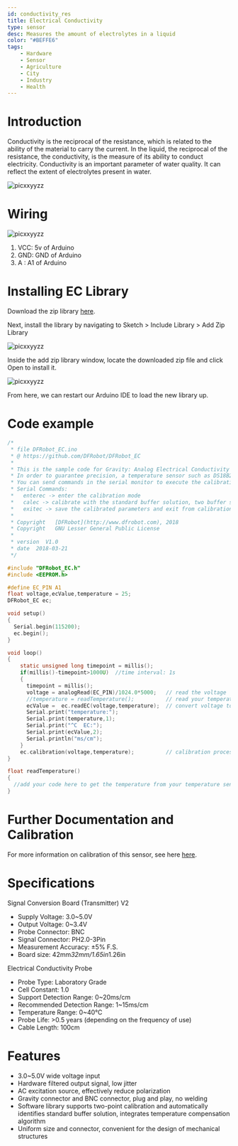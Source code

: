 ```yaml
---
id: conductivity_res
title: Electrical Conductivity
type: sensor
desc: Measures the amount of electrolytes in a liquid 
color: "#BEFFE6"
tags:
    - Hardware
    - Sensor
    - Agriculture
    - City
    - Industry
    - Health
---
```


# Introduction

Conductivity is the reciprocal of the resistance, which is related to the ability of the material to carry the current. In the liquid, the reciprocal of the resistance, the conductivity, is the measure of its ability to conduct electricity. Conductivity is an important parameter of water quality. It can reflect the extent of electrolytes present in water.

![picxxyyzz](img/pic1.png)

# Wiring

![picxxyyzz](img/pic2.jpg)

1. VCC:	5v of Arduino
2. GND:	GND of Arduino
3. A  :	A1 of Arduino

# Installing EC Library

Download the zip library [here](https://github.com/DFRobot/DFRobot_EC/archive/master.zip).

Next, install the library by navigating to Sketch > Include Library > Add Zip Library

![picxxyyzz](img/pic3.png)

Inside the add zip library window, locate the downloaded zip file and click Open to install it.

![picxxyyzz](img/pic4.png)

From here, we can restart our Arduino IDE to load the new library up.

# Code example

```c
/*
 * file DFRobot_EC.ino
 * @ https://github.com/DFRobot/DFRobot_EC
 *
 * This is the sample code for Gravity: Analog Electrical Conductivity Sensor / Meter Kit V2 (K=1.0), SKU: DFR0300.
 * In order to guarantee precision, a temperature sensor such as DS18B20 is needed, to execute automatic temperature compensation.
 * You can send commands in the serial monitor to execute the calibration.
 * Serial Commands:
 *   enterec -> enter the calibration mode
 *   calec -> calibrate with the standard buffer solution, two buffer solutions(1413us/cm and 12.88ms/cm) will be automaticlly recognized
 *   exitec -> save the calibrated parameters and exit from calibration mode
 *
 * Copyright   [DFRobot](http://www.dfrobot.com), 2018
 * Copyright   GNU Lesser General Public License
 *
 * version  V1.0
 * date  2018-03-21
 */

#include "DFRobot_EC.h"
#include <EEPROM.h>

#define EC_PIN A1
float voltage,ecValue,temperature = 25;
DFRobot_EC ec;

void setup()
{
  Serial.begin(115200);  
  ec.begin();
}

void loop()
{
    static unsigned long timepoint = millis();
    if(millis()-timepoint>1000U)  //time interval: 1s
    {
      timepoint = millis();
      voltage = analogRead(EC_PIN)/1024.0*5000;   // read the voltage
      //temperature = readTemperature();          // read your temperature sensor to execute temperature compensation
      ecValue =  ec.readEC(voltage,temperature);  // convert voltage to EC with temperature compensation
      Serial.print("temperature:");
      Serial.print(temperature,1);
      Serial.print("^C  EC:");
      Serial.print(ecValue,2);
      Serial.println("ms/cm");
    }
    ec.calibration(voltage,temperature);          // calibration process by Serail CMD
}

float readTemperature()
{
  //add your code here to get the temperature from your temperature sensor
}

```

# Further Documentation and Calibration

For more information on calibration of this sensor, see here [here](https://wiki.dfrobot.com/Gravity__Analog_Electrical_Conductivity_Sensor___Meter_V2__K%3D1__SKU_DFR0300).

# Specifications

Signal Conversion Board (Transmitter) V2
- Supply Voltage: 3.0~5.0V
- Output Voltage: 0~3.4V
- Probe Connector: BNC
- Signal Connector: PH2.0-3Pin
- Measurement Accuracy: ±5% F.S.
- Board size: 42mm*32mm/1.65in*1.26in

Electrical Conductivity Probe
- Probe Type: Laboratory Grade
- Cell Constant: 1.0
- Support Detection Range: 0~20ms/cm
- Recommended Detection Range: 1~15ms/cm
- Temperature Range: 0~40°C
- Probe Life: >0.5 years (depending on the frequency of use)
- Cable Length: 100cm

# Features

- 3.0~5.0V wide voltage input
- Hardware filtered output signal, low jitter
- AC excitation source, effectively reduce polarization
- Gravity connector and BNC connector, plug and play, no welding
- Software library supports two-point calibration and automatically identifies standard buffer solution, integrates temperature compensation algorithm
- Uniform size and connector, convenient for the design of mechanical structures
